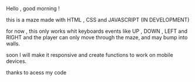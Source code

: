 Hello , good morning !

this is a maze made with HTML , CSS and JAVASCRIPT (IN DEVELOPMENT)

for now , this only works whit keyboards events like UP , DOWN , LEFT and RIGHT and the player can only move through the maze, and may bump into walls.

soon I will make it responsive and create functions to work on mobile devices.

thanks to acess my code
